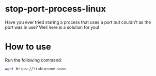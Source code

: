 # stop-port-process-linux
Have you ever tried staring a process that uses a port but couldn't as the port was in use? Well here is a solution for you!

# How to use
Run the following command:
```sh
wget https://linktocome.soon
```
